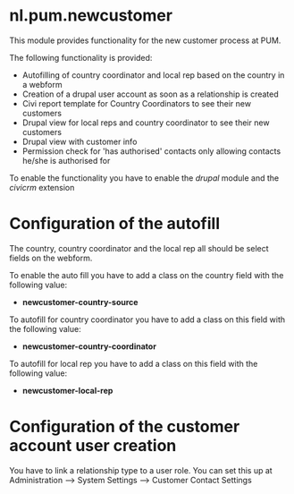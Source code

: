 # nl.pum.newcustomer

This module provides functionality for the new customer process at PUM.

The following functionality is provided:
- Autofilling of country coordinator and local rep based on the country in a webform
- Creation of a drupal user account as soon as a relationship is created
- Civi report template for Country Coordinators to see their new customers
- Drupal view for local reps and country coordinator to see their new customers
- Drupal view with customer info
- Permission check for 'has authorised' contacts only allowing contacts he/she is authorised for

To enable the functionality you have to enable the *drupal* module and the *civicrm* extension

# Configuration of the autofill

The country, country coordinator and the local rep all should be select fields on the webform.

To enable the auto fill you have to add a class on the country field with the following value:
- **newcustomer-country-source**

To autofill for country coordinator you have to add a class on this field with the following value:
- **newcustomer-country-coordinator**

To autofill for local rep you have to add a class on this field with the following value:
- **newcustomer-local-rep**

# Configuration of the customer account user creation

You have to link a relationship type to a user role. You can set this up at Administration --> System Settings --> Customer Contact Settings